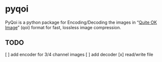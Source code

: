 # pyqoi
PyQoi is a python package for Encoding/Decoding the images in  “[Quite OK Image](https://github.com/phoboslab/qoi)” (qoi) format for fast, lossless image compression.

## TODO
[ ] add encoder for 3/4 channel images
[ ] add decoder
[x] read/write file 